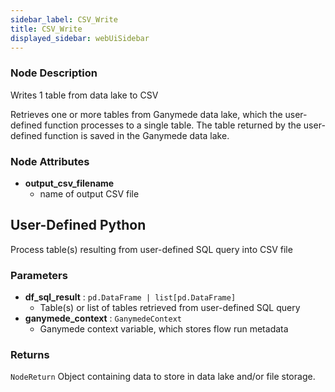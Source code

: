 ```yaml
---
sidebar_label: CSV_Write
title: CSV_Write
displayed_sidebar: webUiSidebar
---
```


### Node Description

Writes 1 table from data lake to CSV

Retrieves one or more tables from Ganymede data lake, which the user-defined function processes
to a single table.  The table returned by the user-defined function is saved in the Ganymede
data lake.

### Node Attributes

- **output_csv_filename**
  - name of output CSV file

## User-Defined Python

Process table(s) resulting from user-defined SQL query into CSV file

### Parameters

- **df_sql_result** : `pd.DataFrame | list[pd.DataFrame]`
    - Table(s) or list of tables retrieved from user-defined SQL query
- **ganymede_context** : `GanymedeContext`
    - Ganymede context variable, which stores flow run metadata

### Returns

`NodeReturn`
  Object containing data to store in data lake and/or file storage.